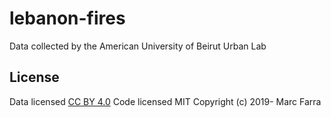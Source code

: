 # lebanon-fires

Data collected by the American University of Beirut Urban Lab

## License
Data licensed [CC BY 4.0](https://creativecommons.org/licenses/by/4.0/)
Code licensed MIT Copyright (c) 2019- Marc Farra
